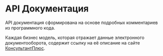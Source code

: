 # API Документация
API документация сформирована на основе подробных комментариев из программного кода.

Каждая бизнес модель, которая отражает данные электронного документооборота, содержит ссылку на её описание на сайте [КонсультантПлюс](http://www.consultant.ru/document/cons_doc_LAW_316356/).